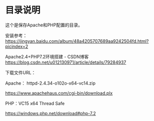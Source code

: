 # 目录说明

这个是保存Apache和PHP配置的目录。

安装参考：https://jingyan.baidu.com/album/48a4205707689aa9242504fd.html?picindex=2

Apache2.4+PHP7.2环境搭建 - CSDN博客
https://blog.csdn.net/u012130971/article/details/79284937

下载文件URL：

Apache： httpd-2.4.34-o102o-x64-vc14.zip 

https://www.apachehaus.com/cgi-bin/download.plx 

PHP：VC15 x64 Thread Safe 

https://windows.php.net/download#php-7.2